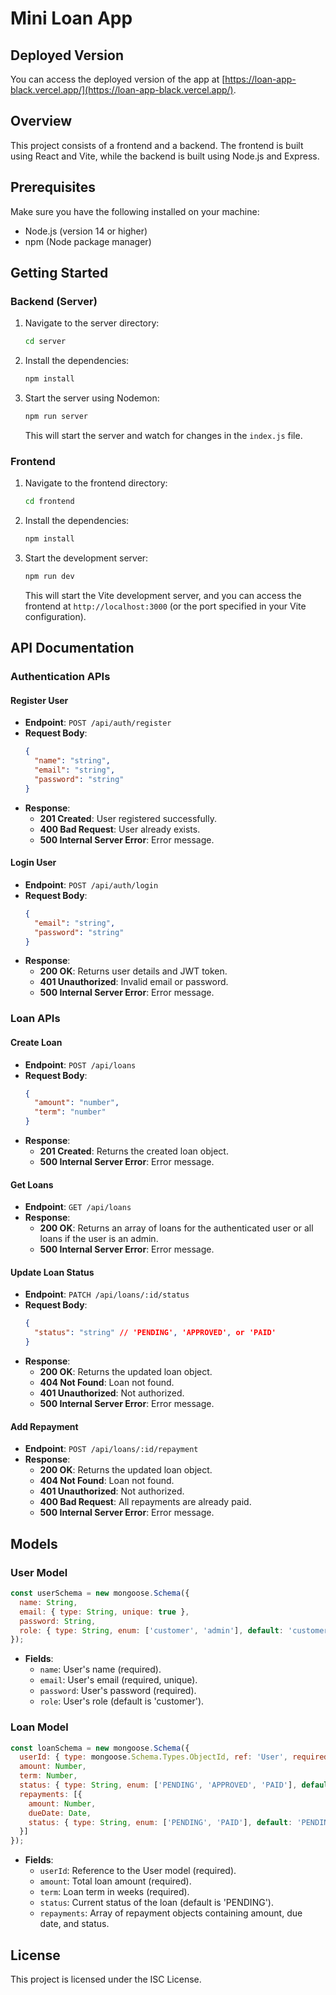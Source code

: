 # Mini Loan App

## Deployed Version

You can access the deployed version of the app at [https://loan-app-black.vercel.app/](https://loan-app-black.vercel.app/).

## Overview

This project consists of a frontend and a backend. The frontend is built using React and Vite, while the backend is built using Node.js and Express.

## Prerequisites

Make sure you have the following installed on your machine:

- Node.js (version 14 or higher)
- npm (Node package manager)

## Getting Started

### Backend (Server)

1. Navigate to the server directory:

   ```bash
   cd server
   ```

2. Install the dependencies:

   ```bash
   npm install
   ```

3. Start the server using Nodemon:

   ```bash
   npm run server
   ```

   This will start the server and watch for changes in the `index.js` file.

### Frontend

1. Navigate to the frontend directory:

   ```bash
   cd frontend
   ```

2. Install the dependencies:

   ```bash
   npm install
   ```

3. Start the development server:

   ```bash
   npm run dev
   ```

   This will start the Vite development server, and you can access the frontend at `http://localhost:3000` (or the port specified in your Vite configuration).

## API Documentation

### Authentication APIs

#### Register User

- **Endpoint**: `POST /api/auth/register`
- **Request Body**:
  ```json
  {
    "name": "string",
    "email": "string",
    "password": "string"
  }
  ```
- **Response**:
  - **201 Created**: User registered successfully.
  - **400 Bad Request**: User already exists.
  - **500 Internal Server Error**: Error message.

#### Login User

- **Endpoint**: `POST /api/auth/login`
- **Request Body**:
  ```json
  {
    "email": "string",
    "password": "string"
  }
  ```
- **Response**:
  - **200 OK**: Returns user details and JWT token.
  - **401 Unauthorized**: Invalid email or password.
  - **500 Internal Server Error**: Error message.

### Loan APIs

#### Create Loan

- **Endpoint**: `POST /api/loans`
- **Request Body**:
  ```json
  {
    "amount": "number",
    "term": "number"
  }
  ```
- **Response**:
  - **201 Created**: Returns the created loan object.
  - **500 Internal Server Error**: Error message.

#### Get Loans

- **Endpoint**: `GET /api/loans`
- **Response**:
  - **200 OK**: Returns an array of loans for the authenticated user or all loans if the user is an admin.
  - **500 Internal Server Error**: Error message.

#### Update Loan Status

- **Endpoint**: `PATCH /api/loans/:id/status`
- **Request Body**:
  ```json
  {
    "status": "string" // 'PENDING', 'APPROVED', or 'PAID'
  }
  ```
- **Response**:
  - **200 OK**: Returns the updated loan object.
  - **404 Not Found**: Loan not found.
  - **401 Unauthorized**: Not authorized.
  - **500 Internal Server Error**: Error message.

#### Add Repayment

- **Endpoint**: `POST /api/loans/:id/repayment`
- **Response**:
  - **200 OK**: Returns the updated loan object.
  - **404 Not Found**: Loan not found.
  - **401 Unauthorized**: Not authorized.
  - **400 Bad Request**: All repayments are already paid.
  - **500 Internal Server Error**: Error message.

## Models

### User Model

```javascript
const userSchema = new mongoose.Schema({
  name: String,
  email: { type: String, unique: true },
  password: String,
  role: { type: String, enum: ['customer', 'admin'], default: 'customer' }
});
```

- **Fields**:
  - `name`: User's name (required).
  - `email`: User's email (required, unique).
  - `password`: User's password (required).
  - `role`: User's role (default is 'customer').

### Loan Model

```javascript
const loanSchema = new mongoose.Schema({
  userId: { type: mongoose.Schema.Types.ObjectId, ref: 'User', required: true },
  amount: Number,
  term: Number,
  status: { type: String, enum: ['PENDING', 'APPROVED', 'PAID'], default: 'PENDING' },
  repayments: [{
    amount: Number,
    dueDate: Date,
    status: { type: String, enum: ['PENDING', 'PAID'], default: 'PENDING' }
  }]
});
```

- **Fields**:
  - `userId`: Reference to the User model (required).
  - `amount`: Total loan amount (required).
  - `term`: Loan term in weeks (required).
  - `status`: Current status of the loan (default is 'PENDING').
  - `repayments`: Array of repayment objects containing amount, due date, and status.

## License

This project is licensed under the ISC License.
